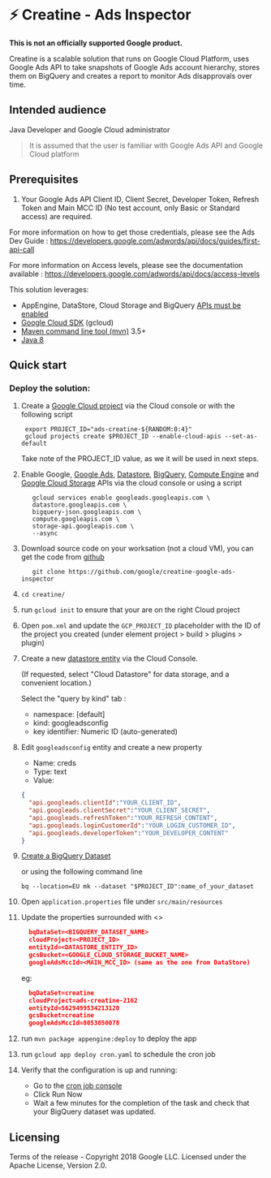 # ⚡ Creatine - Ads Inspector

**This is not an officially supported Google product.**

Creatine is a scalable solution that runs on Google Cloud Platform, uses Google 
Ads API to take snapshots of Google Ads account hierarchy, stores them on 
BigQuery and creates a report to monitor Ads disapprovals over time.

## Intended audience

Java Developer and Google Cloud administrator

> It is assumed that the user is familiar with Google Ads API and Google Cloud
> platform

## Prerequisites

1) Your Google Ads API Client ID, Client Secret, Developer Token, Refresh Token and Main
MCC ID (No test account, only Basic or Standard access) are required.

For more information on how to get those credentials, please see the Ads Dev
Guide : https://developers.google.com/adwords/api/docs/guides/first-api-call

For more information on Access levels, please see the documentation available :
https://developers.google.com/adwords/api/docs/access-levels

This solution leverages:

*   AppEngine, DataStore, Cloud Storage and BigQuery
    [APIs must be enabled](https://console.cloud.google.com/apis/library)
*   [Google Cloud SDK](https://cloud.google.com/sdk/) (gcloud)
*   [Maven command line tool (mvn)](https://maven.apache.org/download.cgi) 3.5+
*   [Java 8](https://www.java.com/fr/download/)

## Quick start

### Deploy the solution:

1.  Create a
    [Google Cloud project](https://console.cloud.google.com/projectcreate)
    via the Cloud console or with the following script

    ```shell
     export PROJECT_ID="ads-creatine-${RANDOM:0:4}"
     gcloud projects create $PROJECT_ID --enable-cloud-apis --set-as-default
    ```

    Take note of the PROJECT_ID value, as we it will be used in next steps.

2.  Enable Google,
    [Google Ads](https://console.cloud.google.com/apis/library/googleads.googleapis.com),
    [Datastore](https://console.cloud.google.com/apis/library/datastore.googleapis.com),
    [BigQuery](https://console.cloud.google.com/apis/library/bigquery-json.googleapis.com),
    [Compute Engine](https://console.cloud.google.com/apis/api/compute.googleapis.com)
    and
    [Google Cloud Storage](https://console.cloud.google.com/apis/library/storage-api.googleapis.com)
    APIs via the cloud console or using a script

    ```shell
       gcloud services enable googleads.googleapis.com \
       datastore.googleapis.com \
       bigquery-json.googleapis.com \
       compute.googleapis.com \
       storage-api.googleapis.com \
       --async
    ```

3.  Download source code on your worksation (not a cloud VM), you can get the code from
    [github](https://github.com/google/creatine-ads-inpector)

    ```shell
       git clone https://github.com/google/creatine-google-ads-inspector
    ```

4.  `cd creatine/`

5.  run `gcloud init` to ensure that your are on the right Cloud project

6.  Open `pom.xml` and update the `GCP_PROJECT_ID` placeholder with the ID of 
    the project you created (under element project > build > plugins > plugin)

7.  Create a new
    [datastore entity](https://cloud.google.com/datastore/docs/quickstart#store_data)
    via the Cloud Console.

    (If requested, select "Cloud Datastore" for data storage, and a convenient
    location.)

    Select the "query by kind" tab :

    *   namespace: [default]
    *   kind: googleadsconfig
    *   key identifier: Numeric ID (auto-generated)

8.  Edit `googleadsconfig` entity and create a new property

    *   Name: creds
    *   Type: text
    *   Value:

    ```json
    { 
      "api.googleads.clientId":"YOUR_CLIENT_ID",
      "api.googleads.clientSecret":"YOUR_CLIENT_SECRET",
      "api.googleads.refreshToken":"YOUR_REFRESH_CONTENT",
      "api.googleads.loginCustomerId":"YOUR_LOGIN_CUSTOMER_ID",
      "api.googleads.developerToken":"YOUR_DEVELOPER_CONTENT" 
    }
    ```

9.  [Create a BigQuery Dataset](https://cloud.google.com/bigquery/docs/datasets#creating_a_dataset)

    or using the following command line

    ```shell
    bq --location=EU mk --dataset "$PROJECT_ID":name_of_your_dataset
    ```

10. Open `application.properties` file under `src/main/resources`

11. Update the properties surrounded with <>

    ```json
      bqDataSet=<BIGQUERY_DATASET_NAME>
      cloudProject=<PROJECT_ID>
      entityId=<DATASTORE_ENTITY_ID>
      gcsBucket=<GOOGLE_CLOUD_STORAGE_BUCKET_NAME>
      googleAdsMccId=<MAIN_MCC_ID> (same as the one from DataStore)
    ```

    eg:<br>

    ```json
      bqDataSet=creatine
      cloudProject=ads-creatine-2162
      entityId=5629499534213120
      gcsBucket=creatine
      googleAdsMccId=8053850078
    ```

12. run `mvn package appengine:deploy` to deploy the app

13. run `gcloud app deploy cron.yaml` to schedule the cron job

14. Verify that the configuration is up and running:

    *   Go to the
        [cron job console](https://console.cloud.google.com/appengine/cronjobs)
    *   Click Run Now
    *   Wait a few minutes for the completion of the task and check that your BigQuery dataset was updated.


## Licensing

Terms of the release - Copyright 2018 Google LLC. Licensed under the Apache
License, Version 2.0.
